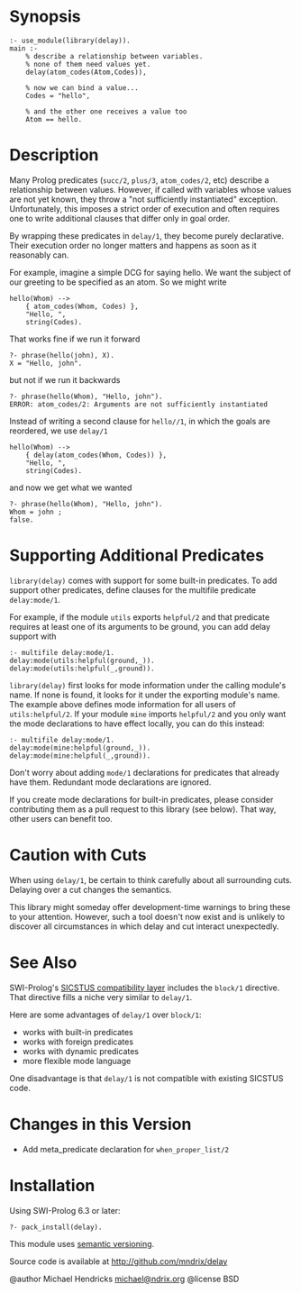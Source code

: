 # Synopsis

    :- use_module(library(delay)).
    main :-
        % describe a relationship between variables.
        % none of them need values yet.
        delay(atom_codes(Atom,Codes)),
        
        % now we can bind a value...
        Codes = "hello",
        
        % and the other one receives a value too
        Atom == hello.

# Description

Many Prolog predicates (`succ/2`, `plus/3`, `atom_codes/2`, etc) describe a
relationship between values.  However, if called with variables whose values
are not yet known, they throw a "not sufficiently instantiated" exception.
Unfortunately, this imposes a strict order of execution and often requires one
to write additional clauses that differ only in goal order.

By wrapping these predicates in `delay/1`, they become purely declarative.
Their execution order no longer matters and happens as soon as it reasonably
can.

For example, imagine a simple DCG for saying hello.  We want the subject of
our greeting to be specified as an atom.  So we might write

    hello(Whom) -->
        { atom_codes(Whom, Codes) },
        "Hello, ",
        string(Codes).

That works fine if we run it forward

    ?- phrase(hello(john), X).
    X = "Hello, john".

but not if we run it backwards

    ?- phrase(hello(Whom), "Hello, john").
    ERROR: atom_codes/2: Arguments are not sufficiently instantiated

Instead of writing a second clause for `hello//1`, in which the goals are
reordered, we use `delay/1`

    hello(Whom) -->
        { delay(atom_codes(Whom, Codes)) },
        "Hello, ",
        string(Codes).

and now we get what we wanted

    ?- phrase(hello(Whom), "Hello, john").
    Whom = john ;
    false.

# Supporting Additional Predicates

`library(delay)` comes with support for some built-in predicates.  To
add support other predicates, define clauses for the multifile
predicate `delay:mode/1`.

For example, if the module `utils` exports `helpful/2` and that
predicate requires at least one of its arguments to be ground, you can
add delay support with

    :- multifile delay:mode/1.
    delay:mode(utils:helpful(ground,_)).
    delay:mode(utils:helpful(_,ground)).

`library(delay)` first looks for mode information under the calling
module's name.  If none is found, it looks for it under the exporting
module's name.  The example above defines mode information for all
users of `utils:helpful/2`.  If your module `mine` imports `helpful/2`
and you only want the mode declarations to have effect locally, you
can do this instead:

    :- multifile delay:mode/1.
    delay:mode(mine:helpful(ground,_)).
    delay:mode(mine:helpful(_,ground)).

Don't worry about adding `mode/1` declarations for predicates that
already have them.  Redundant mode declarations are ignored.

If you create mode declarations for built-in predicates, please
consider contributing them as a pull request to this library (see
below).  That way, other users can benefit too.

# Caution with Cuts

When using `delay/1`, be certain to think carefully about all
surrounding cuts.  Delaying over a cut changes the semantics.

This library might someday offer development-time warnings to bring
these to your attention. However, such a tool doesn't now exist and is
unlikely to discover all circumstances in which delay and cut interact
unexpectedly.

# See Also

SWI-Prolog's [SICSTUS compatibility
layer](http://www.swi-prolog.org/pldoc/doc/swi/library/dialect/sicstus.pl)
includes the `block/1` directive.  That directive fills a niche very similar to `delay/1`.

Here are some advantages of `delay/1` over `block/1`:

  * works with built-in predicates
  * works with foreign predicates
  * works with dynamic predicates
  * more flexible mode language

One disadvantage is that `delay/1` is not compatible with existing SICSTUS
code.

# Changes in this Version

  * Add meta_predicate declaration for `when_proper_list/2`

# Installation

Using SWI-Prolog 6.3 or later:

    ?- pack_install(delay).

This module uses [semantic versioning](http://semver.org/).

Source code is available at http://github.com/mndrix/delay


@author Michael Hendricks <michael@ndrix.org>
@license BSD
